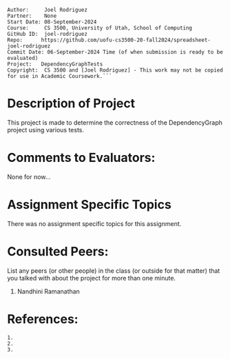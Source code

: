 ﻿```
Author:     Joel Rodriguez
Partner:    None
Start Date: 08-September-2024
Course:     CS 3500, University of Utah, School of Computing
GitHub ID:  joel-rodriguez
Repo:      https://github.com/uofu-cs3500-20-fall2024/spreadsheet-joel-rodriguez
Commit Date: 06-September-2024 Time (of when submission is ready to be evaluated)
Project:   DependencyGraphTests
Copyright:  CS 3500 and [Joel Rodriguez] - This work may not be copied for use in Academic Coursework.```
```
# Description of Project
This project is made to determine the correctness of the DependencyGraph project using various tests.

# Comments to Evaluators:
None for now...

# Assignment Specific Topics
There was no assignment specific topics for this assignment.

# Consulted Peers:

List any peers (or other people) in the class (or outside for that matter) that you talked with about the project for more than one minute.

1. Nandhini Ramanathan

# References:

    1.
    2.
    3.
